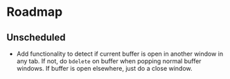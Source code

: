 # Roadmap

## Unscheduled
* Add functionality to detect if current buffer is open in another window in any
  tab. If not, do `bdelete` on buffer when popping normal buffer windows. If
  buffer is open elsewhere, just do a close window.
